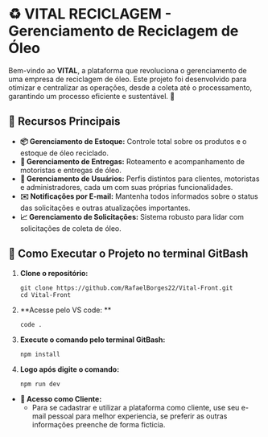 # ♻️ VITAL RECICLAGEM - Gerenciamento de Reciclagem de Óleo

Bem-vindo ao **VITAL**, a plataforma que revoluciona o gerenciamento de uma empresa de reciclagem de óleo. Este projeto foi desenvolvido para otimizar e centralizar as operações, desde a coleta até o processamento, garantindo um processo eficiente e sustentável. 🚀

## 🌟 Recursos Principais

- **📦 Gerenciamento de Estoque:** Controle total sobre os produtos e o estoque de óleo reciclado.
- **🚚 Gerenciamento de Entregas:** Roteamento e acompanhamento de motoristas e entregas de óleo.
- **👥 Gerenciamento de Usuários:** Perfis distintos para clientes, motoristas e administradores, cada um com suas próprias funcionalidades.
- **✉️ Notificações por E-mail:** Mantenha todos informados sobre o status das solicitações e outras atualizações importantes.
- **📈 Gerenciamento de Solicitações:** Sistema robusto para lidar com solicitações de coleta de óleo.

## 🚀 Como Executar o Projeto no terminal GitBash

1.  **Clone o repositório:**
    ```
    git clone https://github.com/RafaelBorges22/Vital-Front.git
    cd Vital-Front
    ```
2. **Acesse pelo VS code: **
    ```
    code .
    ```

3. **Execute o comando pelo terminal GitBash:**
    ```
    npm install
    ```
4. **Logo após digite o comando:**
    ```
    npm run dev
    ```

- **👥 Acesso como Cliente:**
  - Para se cadastrar e utilizar a plataforma como cliente, use seu e-mail pessoal para melhor experiencia, se preferir as outras informações preenche de forma ficticia.
